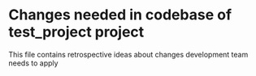 # Changes needed in codebase of test_project project

This file contains retrospective ideas about changes development team needs to apply
